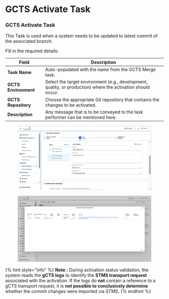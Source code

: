 # GCTS Activate Task

### GCTS Activate Task

This Task is used when a system needs to be updated to latest commit of the associated branch.

Fill in the required details:

| **Field**            | **Description**                                                                                              |
| -------------------- | ------------------------------------------------------------------------------------------------------------ |
| **Task Name**        | Auto-populated with the name from the GCTS Merge task.                                                       |
| **GCTS Environment** | Select the target environment (e.g., development, quality, or production) where the activation should occur. |
| **GCTS Repository**  | Choose the appropriate Git repository that contains the changes to be activated.                             |
| **Description**      | Any message that is to be conveyed  to the task performer can be mentioned here.                             |

<figure><img src="../../../.gitbook/assets/image (42).png" alt=""><figcaption></figcaption></figure>





<figure><img src="../../../.gitbook/assets/image (1337).png" alt=""><figcaption></figcaption></figure>

{% hint style="info" %}
**Note :** During activation status validation, the system reads the **gCTS logs** to identify the **STMS transport request** associated with the activation. If the logs do **not** contain a reference to a gCTS transport request, it is **not possible to conclusively determine** whether the commit changes were imported via STMS.
{% endhint %}
